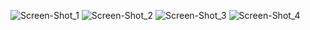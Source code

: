 ![Screen-Shot_1](https://user-images.githubusercontent.com/40190772/59335895-c74f7a80-8cfd-11e9-9ec6-42b56b86ddd8.png)
![Screen-Shot_2](https://user-images.githubusercontent.com/40190772/59335897-c7e81100-8cfd-11e9-8617-cd74a11f07f2.png)
![Screen-Shot_3](https://user-images.githubusercontent.com/40190772/59335900-c880a780-8cfd-11e9-89a6-2467df61b535.png)
![Screen-Shot_4](https://user-images.githubusercontent.com/40190772/59335904-c9b1d480-8cfd-11e9-9927-7309f4ab86ff.png)
